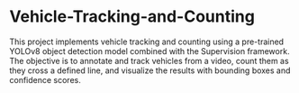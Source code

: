 # Vehicle-Tracking-and-Counting
This project implements vehicle tracking and counting using a pre-trained YOLOv8 object detection model combined with the Supervision framework. The objective is to annotate and track vehicles from a video, count them as they cross a defined line, and visualize the results with bounding boxes and confidence scores.
